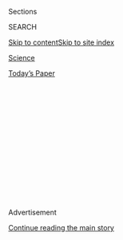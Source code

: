 <div id="app">

<div>

<div>

<div>

<div class="NYTAppHideMasthead css-1q2w90k e1suatyy0">

<div class="section css-ui9rw0 e1suatyy2">

<div class="css-eph4ug er09x8g0">

<div class="css-6n7j50">

</div>

<span class="css-1dv1kvn">Sections</span>

<div class="css-10488qs">

<span class="css-1dv1kvn">SEARCH</span>

</div>

[Skip to content](#site-content)[Skip to site
index](#site-index)

</div>

<div id="masthead-section-label" class="css-1wr3we4 eaxe0e00">

[Science](https://www.nytimes3xbfgragh.onion/section/science)

</div>

<div class="css-10698na e1huz5gh0">

</div>

</div>

<div id="masthead-bar-one" class="section hasLinks css-15hmgas e1csuq9d3">

<div class="css-uqyvli e1csuq9d0">

</div>

<div class="css-1uqjmks e1csuq9d1">

</div>

<div class="css-9e9ivx">

[](https://myaccount.nytimes3xbfgragh.onion/auth/login?response_type=cookie&client_id=vi)

</div>

<div class="css-1bvtpon e1csuq9d2">

[Today’s
Paper](https://www.nytimes3xbfgragh.onion/section/todayspaper)

</div>

</div>

</div>

</div>

<div data-aria-hidden="false">

<div id="site-content" data-role="main">

<div>

<div class="css-1aor85t" style="opacity:0.000000001;z-index:-1;visibility:hidden">

<div class="css-1hqnpie">

<div class="css-epjblv">

<span class="css-17xtcya">[Science](/section/science)</span><span class="css-x15j1o">|</span><span class="css-fwqvlz">Can
Trees Live Forever? New Kindling for an Immortal
Debate</span>

</div>

<div class="css-k008qs">

<div class="css-1iwv8en">

<span class="css-18z7m18"></span>

<div>

</div>

</div>

<span class="css-1n6z4y">https://nyti.ms/2Eotoho</span>

<div class="css-1705lsu">

<div class="css-4xjgmj">

<div class="css-4skfbu" data-role="toolbar" data-aria-label="Social Media Share buttons, Save button, and Comments Panel with current comment count" data-testid="share-tools">

  - 
  - 
  - 
  - 
    
    <div class="css-6n7j50">
    
    </div>

  - 
  - 

</div>

</div>

</div>

</div>

</div>

</div>

<div id="NYT_TOP_BANNER_REGION" class="css-13pd83m">

</div>

<div id="top-wrapper" class="css-1sy8kpn">

<div id="top-slug" class="css-l9onyx">

Advertisement

</div>

[Continue reading the main
story](#after-top)

<div class="ad top-wrapper" style="text-align:center;height:100%;display:block;min-height:250px">

<div id="top" class="place-ad" data-position="top" data-size-key="top">

</div>

</div>

<div id="after-top">

</div>

</div>

<div>

<div id="sponsor-wrapper" class="css-1hyfx7x">

<div id="sponsor-slug" class="css-19vbshk">

Supported by

</div>

[Continue reading the main
story](#after-sponsor)

<div id="sponsor" class="ad sponsor-wrapper" style="text-align:center;height:100%;display:block">

</div>

<div id="after-sponsor">

</div>

</div>

<div class="css-186x18t">

Trilobites

</div>

<div class="css-1vkm6nb ehdk2mb0">

# Can Trees Live Forever? New Kindling for an Immortal Debate

</div>

Some trees can live for thousands of years, but we may not be around
long enough to really know whether they can die of old age.

<div class="css-79elbk" data-testid="photoviewer-wrapper">

<div class="css-z3e15g" data-testid="photoviewer-wrapper-hidden">

</div>

<div class="css-1a48zt4 ehw59r15" data-testid="photoviewer-children">

![<span class="css-16f3y1r e13ogyst0" data-aria-hidden="true">An
800-year-old Douglas fir on Vancouver Island,
Canada.</span><span class="css-cnj6d5 e1z0qqy90" itemprop="copyrightHolder"><span class="css-1ly73wi e1tej78p0">Credit...</span><span><span>Matthew
Bailey/VWPics/Universal Images Group, via Getty
Images</span></span></span>](https://static01.graylady3jvrrxbe.onion/images/2020/08/04/science/27TB-IMMORTALTREES1/merlin_174998949_eac0e99d-5dc3-4fe0-be67-64b8419c6538-articleLarge.jpg?quality=75&auto=webp&disable=upscale)

</div>

</div>

<div class="css-18e8msd">

<div class="css-vp77d3 epjyd6m0">

<div class="css-1baulvz">

By <span class="css-1baulvz last-byline" itemprop="name">Cara
Giaimo</span>

</div>

</div>

  - July 27,
    2020

  - 
    
    <div class="css-4xjgmj">
    
    <div class="css-d8bdto" data-role="toolbar" data-aria-label="Social Media Share buttons, Save button, and Comments Panel with current comment count" data-testid="share-tools">
    
      - 
      - 
      - 
      - 
        
        <div class="css-6n7j50">
        
        </div>
    
      - 
      - 
    
    </div>
    
    </div>

</div>

</div>

<div class="section meteredContent css-1r7ky0e" name="articleBody" itemprop="articleBody">

<div class="css-1fanzo5 StoryBodyCompanionColumn">

<div class="css-53u6y8">

Trees [do not pay
taxes](https://dghaskell.com/2016/02/03/the-tree-that-owns-itself/).
Some seem to avoid death as well. Many of the world’s most ancient
organisms [are trees](http://www.rmtrr.org/oldlist.htm), including a
3,600-year-old cypress in Chile and a sacred fig in Sri Lanka that was
planted in the third century B.C. One bristlecone pine known as
Methuselah has been alive [for nearly five
millenniums](https://www.nytimes3xbfgragh.onion/2003/06/17/science/at-age-4600-plus-methuselah-pine-tree-begets-new-offspring.html),
standing in a forest in what is now called California.

But according to a paper published Monday in the journal Trends in Plant
Science, time ravages us all in the end. The paper, “[Long-Lived Trees
Are Not Immortal](https://doi.org/10.1016/j.tplants.2020.06.006),”
argues that even the most venerable trees have physiological limits —
though we, with our puny life spans, may never be able to tell.

Sergi Munné-Bosch, a plant biologist at the University of Barcelona,
wrote the article in response to [a January study on ginkgo
trees](https://www.nytimes3xbfgragh.onion/2020/01/13/science/oldest-trees-ginkgos.html),
which can live for over a thousand years. [The
study](https://www.pnas.org/content/117/4/2201) found that 600-year-old
ginkgos are as reproductively and photosynthetically vigorous as their
20-year-old peers. Genetic analysis of the trees’ vascular cambium — a
thin layer of cells that lies just underneath the bark, and creates new
living tissue — showed “no evidence of senescence,” or cell death, the
authors wrote.

Dr. Munné-Bosch said he found the paper “very interesting,” but
disagreed with how some readers of the study in popular media and beyond
had interpreted it.

</div>

</div>

<div class="css-1fanzo5 StoryBodyCompanionColumn">

<div class="css-53u6y8">

“In my opinion at least, there is no immortality,” he said.

Those tree species that can live for centuries or millenniums have a lot
of tricks for staying youthful. They have simple body plans, and develop
modularly, so they can replace parts they lose. They also build on their
own dead tissue, which provides support and volume at a low metabolic
cost. The trunk of a very old tree might be 95 percent dead, Dr.
Munné-Bosch said, a strategy used also by other plants.

For these reasons, it’s much more likely that such a tree will die of
external causes than age-related ones. In some populations, this can
result in “negative senescence” — a phenomenon where the durability of
older trees means they actually have a greater chance of survival than
younger ones, Dr. Munné-Bosch said.

Still, “everything seems to indicate” that individual trees are mortal,
he said.

But others have a different take.

“A modular organism such as a tree could hypothetically live forever,”
said Peter Brown, a forest scientist who runs an ancient tree database
called [the OldList](http://www.rmtrr.org/oldlist.htm). “I don’t think
there is any real physiological or anatomical limitation for them not to
just keep
going.”

</div>

</div>

<div class="css-79elbk" data-testid="photoviewer-wrapper">

<div class="css-z3e15g" data-testid="photoviewer-wrapper-hidden">

</div>

<div class="css-1a48zt4 ehw59r15" data-testid="photoviewer-children">

![<span class="css-16f3y1r e13ogyst0" data-aria-hidden="true">Bristlecone
pines in the Twisted Forest near Brian Head, Utah. Some bristlecones are
thousands of years
old.</span><span class="css-cnj6d5 e1z0qqy90" itemprop="copyrightHolder"><span class="css-1ly73wi e1tej78p0">Credit...</span><span>Sean
Gallup/Getty
Images</span></span>](https://static01.graylady3jvrrxbe.onion/images/2020/07/27/science/27TB-IMMORTALTREES2/27TB-IMMORTALTREES2-articleLarge.jpg?quality=75&auto=webp&disable=upscale)

</div>

</div>

<div class="css-1fanzo5 StoryBodyCompanionColumn">

<div class="css-53u6y8">

In practice, though, “something always comes along” and interrupts,
whether that’s a windstorm, a logging harvester or a swarm of bark
beetles, he said. Many trees on the OldList won the placement lottery,
Dr. Brown said — they’re rooted deep into rocks, hard to get to with an
ax, and far enough from other trees that pests can’t spread.

</div>

</div>

<div class="css-1fanzo5 StoryBodyCompanionColumn">

<div class="css-53u6y8">

Dr. Munné-Bosch points to some potential limits. For instance, the
vascular tissue that ginkgos produce gets thinner and thinner each year.
At some point, it could become too thin to function, killing the tree,
he said.

Ginkgos also suffer more physiological stress as time goes by, along
with a depleted supply of growth hormone. Despite their miraculous
vascular cambiums, “it’s probable that even ginkgo trees may die from
‘natural causes,’” said Richard Dixon, one of the authors of January’s
ginkgo paper.

Dr. Brown and Dr. Munné-Bosch agree that the question is almost
impossible to answer experimentally. Very old trees are rare, and the
same tricks that allow for their long-term survival make them hard to
find. (The oldest age group in the ginkgo study contained just three
trees, all younger than 700.) So it’s difficult to design a
comprehensive study on them.

Plus, our own life spans are simply too short. Even if a scientist
dedicated her whole career to very old trees, she would be able to
follow her research subjects for only a small percentage of their lives.
And a long enough multigenerational study might see its own methods go
obsolete.

For these reasons, Dr. Munné-Bosch thinks “we will never prove” whether
long-lived trees experience senescence, he said. So in his own
experimental work, he now focuses on shrubs with more manageable life
spans, of around 30 years.

“I think at the end,” he said, “we have to accept that we will all die.”

</div>

</div>

<div>

</div>

</div>

<div>

</div>

<div>

</div>

<div>

</div>

<div>

<div id="bottom-wrapper" class="css-1ede5it">

<div id="bottom-slug" class="css-l9onyx">

Advertisement

</div>

[Continue reading the main
story](#after-bottom)

<div id="bottom" class="ad bottom-wrapper" style="text-align:center;height:100%;display:block;min-height:90px">

</div>

<div id="after-bottom">

</div>

</div>

</div>

</div>

</div>

## Site Index

<div>

</div>

## Site Information Navigation

  - [© <span>2020</span> <span>The New York Times
    Company</span>](https://help.nytimes3xbfgragh.onion/hc/en-us/articles/115014792127-Copyright-notice)

<!-- end list -->

  - [NYTCo](https://www.nytco.com/)
  - [Contact
    Us](https://help.nytimes3xbfgragh.onion/hc/en-us/articles/115015385887-Contact-Us)
  - [Work with us](https://www.nytco.com/careers/)
  - [Advertise](https://nytmediakit.com/)
  - [T Brand Studio](http://www.tbrandstudio.com/)
  - [Your Ad
    Choices](https://www.nytimes3xbfgragh.onion/privacy/cookie-policy#how-do-i-manage-trackers)
  - [Privacy](https://www.nytimes3xbfgragh.onion/privacy)
  - [Terms of
    Service](https://help.nytimes3xbfgragh.onion/hc/en-us/articles/115014893428-Terms-of-service)
  - [Terms of
    Sale](https://help.nytimes3xbfgragh.onion/hc/en-us/articles/115014893968-Terms-of-sale)
  - [Site
    Map](https://spiderbites.nytimes3xbfgragh.onion)
  - [Help](https://help.nytimes3xbfgragh.onion/hc/en-us)
  - [Subscriptions](https://www.nytimes3xbfgragh.onion/subscription?campaignId=37WXW)

</div>

</div>

</div>

</div>
